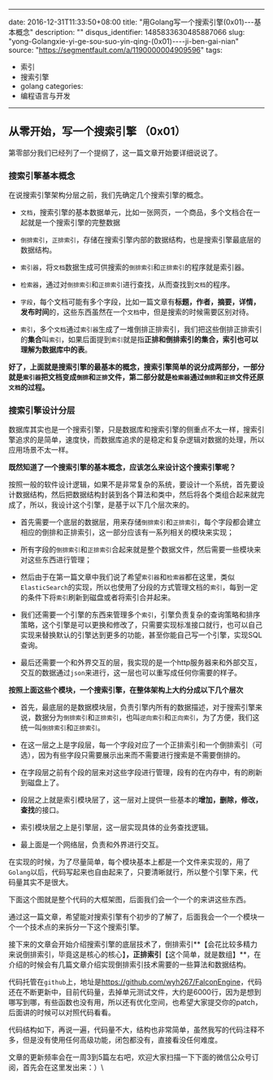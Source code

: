 
---
date: 2016-12-31T11:33:50+08:00
title: "用Golang写一个搜索引擎(0x01)---基本概念"
description: ""
disqus_identifier: 1485833630485887066
slug: "yong-Golangxie-yi-ge-sou-suo-yin-qing-(0x01)----ji-ben-gai-nian"
source: "https://segmentfault.com/a/1190000004909596"
tags: 
- 索引 
- 搜索引擎 
- golang 
categories:
- 编程语言与开发
---

从零开始，写一个搜索引擎 （0x01）
---------------------------------

第零部分我们已经列了一个提纲了，这一篇文章开始要详细说说了。

### 搜索引擎基本概念

在说搜索引擎架构分层之前，我们先确定几个搜索引擎的概念。

-   `文档`，搜索引擎的基本数据单元，比如一张网页，一个商品，多个文档合在一起就是一个搜索引擎的完整数据

-   `倒排索引`，`正排索引`，存储在搜索引擎内部的数据结构，也是搜索引擎最底层的数据结构。

-   `索引器`，将`文档`数据生成可供搜索的`倒排索引`和`正排索引`的程序就是索引器。

-   `检索器`，通过对`倒排索引`和`正排索引`进行查找，从而查找到`文档`的程序。

-   `字段`，每个文档可能有多个字段，比如一篇文章有**标题，作者，摘要，详情，发布时间**的，这些东西虽然在一个`文档`中，但是搜索的时候需要区别对待。

-   `索引`，多个`文档`通过`索引器`生成了一堆倒排正排索引，我们把这些倒排正排索引的**集合**叫`索引`，如果后面提到`索引`就是指**正排和倒排索引的集合，索引也可以理解为数据库中的表**。

**好了，上面就是搜索引擎的最基本的概念，搜索引擎简单的说分成两部分，一部分就是`索引器`把文档变成`倒排`和`正排`文件，第二部分就是`检索器`通过`倒排`和`正排`文件还原`文档`的过程。**

### 搜索引擎设计分层

数据库其实也是一个搜索引擎，只是数据库和搜索引擎的侧重点不太一样，搜索引擎追求的是简单，速度快，而数据库追求的是稳定和复杂逻辑对数据的处理，所以应用场景不太一样。

**既然知道了一个搜索引擎的基本概念，应该怎么来设计这个搜索引擎呢？**

按照一般的软件设计逻辑，如果不是非常复杂的系统，要设计一个系统，首先要设计数据结构，然后把数据结构封装到各个算法和类中，然后将各个类组合起来就完成了，所以，我设计这个引擎，是基于以下几个层次来的。

-   首先需要一个底层的数据层，用来存储`倒排索引`和`正排索引`，每个字段都会建立相应的倒排和正排索引，这一部分应该有一系列相关的模块来实现；

-   所有字段的`倒排索引`和`正排索引`合起来就是整个数据文件，然后需要一些模块来对这些东西进行管理；

-   然后由于在第一篇文章中我们说了希望`索引器`和`检索器`都在这里，类似`ElasticSearch`的实现，所以也使用了分段的方式管理文档的`索引`，每到一定的条件下将`索引`刷新到磁盘或者将索引合并起来。

-   我们还需要一个引擎的东西来管理多个`索引`，引擎负责复杂的查询策略和排序策略，这个引擎是可以更换和修改了，只需要实现标准接口就行，也可以自己实现来替换默认的引擎达到更多的功能，甚至你能自己写一个引擎，实现SQL查询。

-   最后还需要一个和外界交互的层，我实现的是一个http服务器来和外部交互，交互的数据通过`json`来进行，这一层也可以重写成任何你需要的样子。

**按照上面这些个模块，一个搜索引擎，在整体架构上大约分成以下几个层次**

-   首先，最底层的是数据模块层，负责引擎内所有的数据描述，对于搜索引擎来说，数据分为`倒排索引`和`正排索引`，也叫`逆向索引`和`正向索引`，为了方便，我们这统一叫`倒排索引`和`正排索引`。

-   在这一层之上是字段层，每一个字段对应了一个正排索引和一个倒排索引（可选），因为有些字段只需要展示出来而不需要进行搜索是不需要倒排的。

-   在字段层之前有个段的层来对这些字段进行管理，段有的在内存中，有的刷新到磁盘上了。

-   段层之上就是索引模块层了，这一层对上提供一些基本的**增加，删除，修改，查找**的接口。

-   索引模块层之上是引擎层，这一层实现具体的业务查找逻辑。

-   最上面是一个网络层，负责和外界进行交互。

在实现的时候，为了尽量简单，每个模块基本上都是一个文件来实现的，用了`Golang`以后，代码写起来也自由起来了，只要清晰就行，所以整个引擎下来，代码量其实不是很大。

下面这个图就是整个代码的大框架图，后面我们会一个一个的来讲这些东西。

通过这一篇文章，希望能对搜索引擎有个初步的了解了，后面我会一个一个模块一个一个技术点的来拆分一下这个搜索引擎。

接下来的文章会开始介绍搜索引擎的底层技术了，倒排索引**【会花比较多精力来说倒排索引，毕竟这是核心的核心】**，正排索引**【这个简单，就是数组】**，在介绍的时候会有几篇文章介绍实现倒排索引技术需要的一些算法和数据结构。

代码托管在`github`上，地址是<https://github.com/wyh267/FalconEngine>，代码还在不断更新中，目前代码量，去掉单元测试文件，大约是6000行，因为是想到哪写到哪，有些函数也没有用，所以还有优化空间，也希望大家提交你的patch，后面讲的时候可以对照代码看看。

代码结构如下，再说一遍，代码量不大，结构也非常简单，虽然我写的代码注释不多，但是没有使用任何高级功能，闭包都没有，直接看没任何难度。

文章的更新频率会在一周3到5篇左右吧，欢迎大家扫描一下下面的微信公众号订阅，首先会在这里发出来：）\


